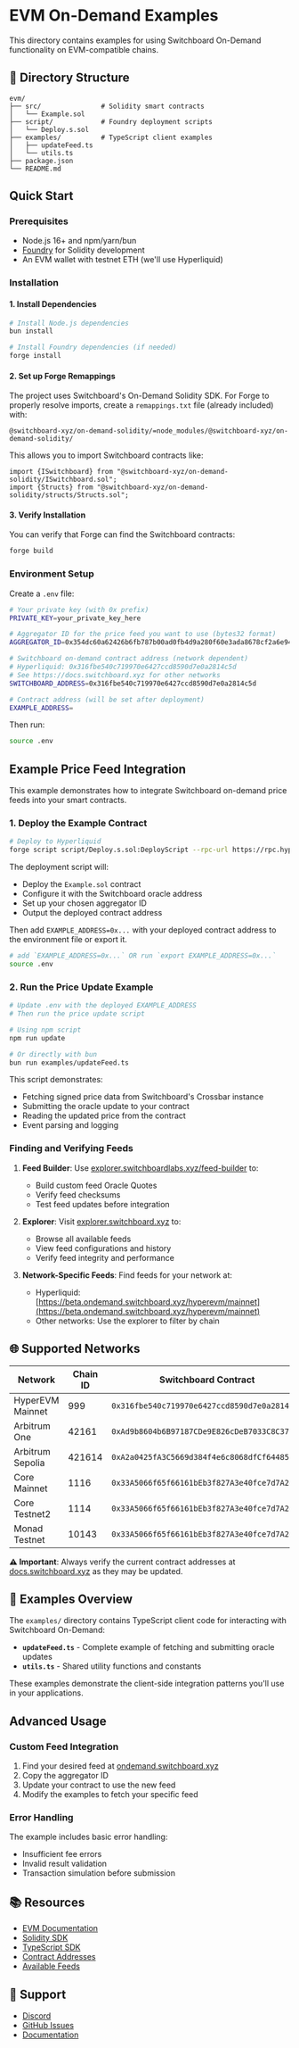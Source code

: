 # EVM On-Demand Examples

This directory contains examples for using Switchboard On-Demand functionality on EVM-compatible chains.

## 📁 Directory Structure

```
evm/
├── src/               # Solidity smart contracts
│   └── Example.sol
├── script/            # Foundry deployment scripts
│   └── Deploy.s.sol
├── examples/          # TypeScript client examples
│   ├── updateFeed.ts
│   └── utils.ts
├── package.json
└── README.md
```

## Quick Start

### Prerequisites

- Node.js 16+ and npm/yarn/bun
- [Foundry](https://book.getfoundry.sh/getting-started/installation) for Solidity development
- An EVM wallet with testnet ETH (we'll use Hyperliquid)

### Installation

#### 1. Install Dependencies

```bash
# Install Node.js dependencies
bun install

# Install Foundry dependencies (if needed)
forge install
```

#### 2. Set up Forge Remappings

The project uses Switchboard's On-Demand Solidity SDK. For Forge to properly resolve imports, create a `remappings.txt` file (already included) with:

```
@switchboard-xyz/on-demand-solidity/=node_modules/@switchboard-xyz/on-demand-solidity/
```

This allows you to import Switchboard contracts like:
```solidity
import {ISwitchboard} from "@switchboard-xyz/on-demand-solidity/ISwitchboard.sol";
import {Structs} from "@switchboard-xyz/on-demand-solidity/structs/Structs.sol";
```

#### 3. Verify Installation

You can verify that Forge can find the Switchboard contracts:

```bash
forge build
```

### Environment Setup

Create a `.env` file:

```bash
# Your private key (with 0x prefix)
PRIVATE_KEY=your_private_key_here

# Aggregator ID for the price feed you want to use (bytes32 format)  
AGGREGATOR_ID=0x354dc60a62426b6fb787b00ad0fb4d9a280f60e3ada8678cf2a6e940513100ea

# Switchboard on-demand contract address (network dependent)
# Hyperliquid: 0x316fbe540c719970e6427ccd8590d7e0a2814c5d
# See https://docs.switchboard.xyz for other networks
SWITCHBOARD_ADDRESS=0x316fbe540c719970e6427ccd8590d7e0a2814c5d

# Contract address (will be set after deployment)
EXAMPLE_ADDRESS=
```

Then run:
```bash
source .env
```


## Example Price Feed Integration

This example demonstrates how to integrate Switchboard on-demand price feeds into your smart contracts.

### 1. Deploy the Example Contract

```bash
# Deploy to Hyperliquid
forge script script/Deploy.s.sol:DeployScript --rpc-url https://rpc.hyperliquid.xyz/evm --broadcast -vv
```

The deployment script will:
- Deploy the `Example.sol` contract
- Configure it with the Switchboard oracle address
- Set up your chosen aggregator ID
- Output the deployed contract address

Then add `EXAMPLE_ADDRESS=0x...` with your deployed contract address to the environment file or export it. 

```bash
# add `EXAMPLE_ADDRESS=0x...` OR run `export EXAMPLE_ADDRESS=0x...`
source .env
```

### 2. Run the Price Update Example

```bash
# Update .env with the deployed EXAMPLE_ADDRESS
# Then run the price update script

# Using npm script
npm run update

# Or directly with bun
bun run examples/updateFeed.ts
```

This script demonstrates:
- Fetching signed price data from Switchboard's Crossbar instance
- Submitting the oracle update to your contract
- Reading the updated price from the contract
- Event parsing and logging

### Finding and Verifying Feeds

1. **Feed Builder**: Use [explorer.switchboardlabs.xyz/feed-builder](https://explorer.switchboardlabs.xyz/feed-builder) to:
   - Build custom feed Oracle Quotes
   - Verify feed checksums
   - Test feed updates before integration

2. **Explorer**: Visit [explorer.switchboard.xyz](https://explorer.switchboard.xyz) to:
   - Browse all available feeds
   - View feed configurations and history
   - Verify feed integrity and performance

3. **Network-Specific Feeds**: Find feeds for your network at:
   - Hyperliquid: [https://beta.ondemand.switchboard.xyz/hyperevm/mainnet](https://beta.ondemand.switchboard.xyz/hyperevm/mainnet)
   - Other networks: Use the explorer to filter by chain

## 🌐 Supported Networks

| Network | Chain ID | Switchboard Contract |
|---------|----------|---------------------|
| HyperEVM Mainnet | 999 | `0x316fbe540c719970e6427ccd8590d7e0a2814c5d` |
| Arbitrum One | 42161 | `0xAd9b8604b6B97187CDe9E826cDeB7033C8C37198` |
| Arbitrum Sepolia | 421614 | `0xA2a0425fA3C5669d384f4e6c8068dfCf64485b3b` |
| Core Mainnet | 1116 | `0x33A5066f65f66161bEb3f827A3e40fce7d7A2e6C` |
| Core Testnet2 | 1114 | `0x33A5066f65f66161bEb3f827A3e40fce7d7A2e6C` |
| Monad Testnet | 10143 | `0x33A5066f65f66161bEb3f827A3e40fce7d7A2e6C` |

**⚠️ Important**: Always verify the current contract addresses at [docs.switchboard.xyz](https://docs.switchboard.xyz/product-documentation/data-feeds/evm/contract-addresses) as they may be updated.

## 📂 Examples Overview

The `examples/` directory contains TypeScript client code for interacting with Switchboard On-Demand:

- **`updateFeed.ts`** - Complete example of fetching and submitting oracle updates
- **`utils.ts`** - Shared utility functions and constants

These examples demonstrate the client-side integration patterns you'll use in your applications.

## Advanced Usage

### Custom Feed Integration

1. Find your desired feed at [ondemand.switchboard.xyz](https://ondemand.switchboard.xyz)
2. Copy the aggregator ID
3. Update your contract to use the new feed
4. Modify the examples to fetch your specific feed

### Error Handling

The example includes basic error handling:
- Insufficient fee errors
- Invalid result validation
- Transaction simulation before submission

## 📚 Resources

- [EVM Documentation](https://docs.switchboard.xyz/product-documentation/data-feeds/evm)
- [Solidity SDK](https://www.npmjs.com/package/@switchboard-xyz/on-demand-solidity)
- [TypeScript SDK](https://www.npmjs.com/package/@switchboard-xyz/on-demand)
- [Contract Addresses](https://docs.switchboard.xyz/product-documentation/data-feeds/evm/contract-addresses)
- [Available Feeds](https://ondemand.switchboard.xyz)

## 🤝 Support

- [Discord](https://discord.gg/switchboard)
- [GitHub Issues](https://github.com/switchboard-xyz/evm-on-demand/issues)
- [Documentation](https://docs.switchboard.xyz)